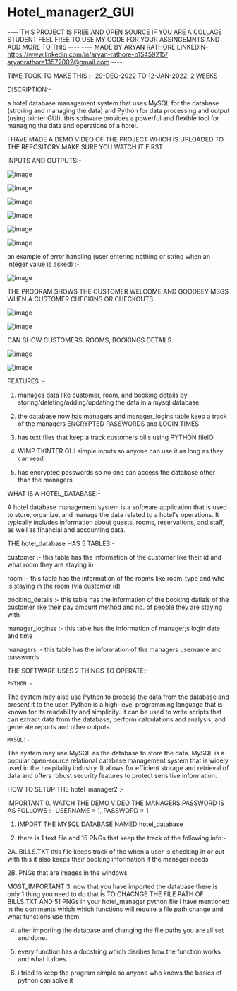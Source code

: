 # Hotel_manager2_GUI

---- THIS PROJECT IS FREE AND OPEN SOURCE IF YOU ARE A COLLAGE STUDENT FEEL FREE TO USE MY CODE FOR YOUR ASSINGEMNTS AND ADD MORE TO THIS ---- ---- MADE BY ARYAN RATHORE LINKEDIN- https://www.linkedin.com/in/aryan-rathore-b15459215/ aryanrathore13572002@gmail.com ----

TIME TOOK TO MAKE THIS :- 29-DEC-2022 TO 12-JAN-2022, 2 WEEKS

DISCRIPTION:-

a hotel database management system that uses MySQL for the database (stroring and managing the data) and Python for data processing and output  (using tkinter GUI). this software provides a powerful and flexible tool for managing the data and operations of a hotel.

I HAVE MADE A DEMO VIDEO OF THE PROJECT WHICH IS UPLOADED TO THE REPOSITORY MAKE SURE YOU WATCH IT FIRST

INPUTS AND OUTPUTS:-

![image](https://user-images.githubusercontent.com/91218998/212022169-1eb98453-4f24-4c2b-87b4-18eb89b525b8.png)

![image](https://user-images.githubusercontent.com/91218998/212022273-0fedd3c4-037a-410c-beb1-24100538c155.png)

![image](https://user-images.githubusercontent.com/91218998/212022395-b8b37e19-0535-43f5-b68d-6bbe3a8c106c.png)

![image](https://user-images.githubusercontent.com/91218998/212022481-f9129755-e0fb-4f2b-a70e-cea955140025.png)

![image](https://user-images.githubusercontent.com/91218998/212022618-111bc778-67f1-4dc3-8dac-e88df5588d27.png)

![image](https://user-images.githubusercontent.com/91218998/212022720-bba5b286-ced3-4128-85e2-d159bd3c8c99.png)

an example of error handling (user entering nothing or string when an integer value is asked) :-

![image](https://user-images.githubusercontent.com/91218998/212022947-7e7eb630-b8a6-43be-9e68-ddcaac46babf.png)

THE PROGRAM SHOWS THE CUSTOMER WELCOME AND GOODBEY MSGS WHEN A CUSTOMER CHECKINS OR CHECKOUTS

![image](https://user-images.githubusercontent.com/91218998/212023351-a23417d8-5114-4b3a-93ec-9ee7a0d0ec32.png)

![image](https://user-images.githubusercontent.com/91218998/212023416-a3430d9c-38ff-4f3f-ab28-8673d169ec97.png)

CAN SHOW CUSTOMERS, ROOMS, BOOKINGS DETAILS

![image](https://user-images.githubusercontent.com/91218998/212024470-a2c3cc3b-5ef1-4a3e-b654-b9c306f4acbe.png)

![image](https://user-images.githubusercontent.com/91218998/212024618-eaf750db-b07e-4e5e-b740-8ed2b9b82378.png)

FEATURES :-

1. manages data like customer, room, and booking details by storing/deleting/adding/updating the data in a mysql database.

2. the database now has managers and manager_logins table keep a track of the managers ENCRYPTED PASSWORDS and LOGIN TIMES

3. has text files that keep a track customers bills using PYTHON fileIO

4. WIMP TKINTER GUI simple inputs so anyone can use it as long as they can read

5. has encrypted passwords so no one can access the database other than the managers

WHAT IS A HOTEL_DATABASE:-

A hotel database management system is a software application that is used to store, organize, and manage the data related to a hotel's operations. It typically includes information about guests, rooms, reservations, and staff, as well as financial and accounting data.

THE hotel_database HAS 5 TABLES:-

customer :- this table has the information of the customer like their id and what room they are staying in

room :- this table has the information of the rooms like room_type and who is staying in the room (via customer id)

booking_details :- this table has the information of the booking datials of the customer like their pay amount method and no. of people they are staying with
    
manager_loginss :- this table has the information of manager;s login date and time 
    
managers :- this table has the information of the managers username and passwords 

THE SOFTWARE USES 2 THINGS TO OPERATE:-

    PYTHON:-

The system may also use Python to process the data from the database and present it to the user. Python is a high-level programming language that is known for its readability and simplicity. It can be used to write scripts that can extract data from the database, perform calculations and analysis, and generate reports and other outputs.

    MYSQL:-

The system may use MySQL as the database to store the data. MySQL is a popular open-source relational database management system that is widely used in the hospitality industry. It allows for efficient storage and retrieval of data and offers robust security features to protect sensitive information.

HOW TO SETUP THE hotel_manager2 :-

IMPORTANT
0. WATCH THE DEMO VIDEO THE MANAGERS PASSWORD IS AS FOLLOWS :- USERNAME = 1, PASSWORD = 1

1. IMPORT THE MYSQL DATABASE NAMED hotel_database

2. there is 1 text file and 15 PNGs that keep the track of the following info:-

2A. BILLS.TXT this file keeps track of the when a user is checking in or out with this it also keeps their booking information if the manager needs

2B. PNGs that are images in the windows

MOST_IMPORTANT
3. now that you have imported the database there is only 1 thing you need to do that is TO CHACNGE THE FILE PATH OF BILLS.TXT AND 51 PNGs in your hotel_manager python file i have mentioned in the comments which which functions will require a file path change and what functions use them.

4. after importing the database and changing the file paths you are all set and done.

5. every function has a docstring which disribes how the function works and what it does. 

6. i tried to keep the program simple so anyone who knows the basics of python can solve it 
